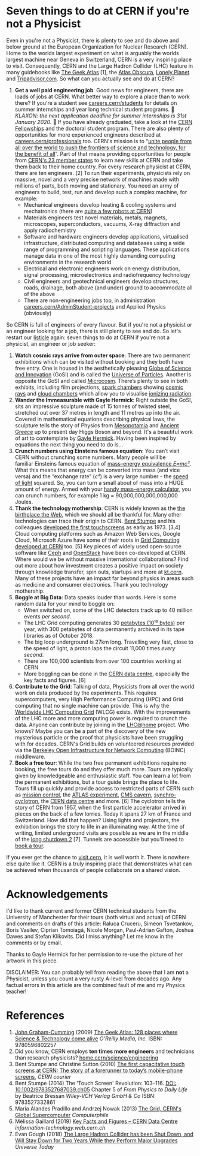 # Seven things to do at CERN if you're not a Physicist

<!-- incorporate suggestions from ciprian, Nicole Morgan, Alexander Spies https://www.linkedin.com/in/afspies/, Anais Rassat https://www.linkedin.com/in/anaisrassat, Matthew Chalmers https://www.linkedin.com/in/matthew-chalmers-68878ba/, eszter badinova https://www.linkedin.com/in/eszter-badinova/, jennifer https://www.linkedin.com/in/jennifer-d-a929133a/ stephanie hills https://www.linkedin.com/in/stephanie-h-074b6811/-->

Even in you're not a Physicist, there is plenty to see and do above and below ground at the European Organization for Nuclear Research (CERN). Home to the worlds largest experiment on what is arguably the worlds largest machine near Geneva in Switzerland, CERN is a very inspiring place to visit. Consequently, CERN and the Large Hadron Collider (LHC) feature in many guidebooks like [The Geek Atlas](https://www.oreilly.com/library/view/the-geek-atlas/9780596802257/) [1], the [Atlas Obscura](https://www.atlasobscura.com/places/cern), [Lonely Planet](https://www.lonelyplanet.com/switzerland/geneva/attractions/cern/a/poi-sig/409720/360817) and [Tripadvisor.com](https://www.tripadvisor.com/Attraction_Review-g188057-d242814-Reviews-CERN-Geneva.html). So what can you actually see and do at CERN?

1. **Get a well paid engineering job**. Good news for engineers, there are loads of jobs at CERN. What better way to explore a place than to work there? If you're a student see [careers.cern/students](https://careers.cern/students) for details on summer internships and year long technical student programs.  📢 *KLAXON: the next application deadline for summer internships is 31st January 2020.* 📢 If you have already graduated, take a look at the [CERN Fellowships](https://stfc.ukri.org/funding/fellowships/cern-fellowships/) and the doctoral student program. There are also plenty of opportunities for more experienced engineers described at [careers.cern/professionals](https://careers.cern/professionals) too. CERN's mission is to “[unite people from all over the world to push the frontiers of science and technology, for the benefit of all](https://communications.web.cern.ch/strategy/communications-architecture-vision-mission-and-themes)”. Part of that means providing opportunities for people from [CERN's 23 member states](https://home.cern/about/who-we-are/our-governance/member-states) to learn new skills at CERN and take them back to their home country. For every research physicist at CERN, there are ten engineers. [2] To run their experiments, physicists rely on massive, novel and a very precise network of machines made with millions of parts, both moving and stationary. You need an army of engineers to build, test, run and develop such a complex machine, for example:
    + Mechanical engineers develop heating & cooling systems and mechatronics (there are [quite a few robots at CERN](https://home.cern/news/news/engineering/meet-cern-robots))
    + Materials engineers test novel materials, metals, magnets, microscopes, superconductors, vacuums, X-ray diffraction and apply radiochemistry
    + Software and hardware engineers develop applications, virtualised infrastructure, distributed computing and databases using a wide range of programming and scripting languages. These applications manage data in one of the most highly demanding computing environments in the research world
    + Electrical and electronic engineers work on energy distribution, signal processing, microelectronics and radiofrequency technology
    + Civil engineers and geotechnical engineers develop structures, roads, drainage, both above (and under) ground to accommodate all of the above
    + There are non-engineering jobs too, in administration [careers.cern/AdminStudent-projects](https://careers.cern/AdminStudent-projects) and Applied Physics (obviously)

So CERN is full of engineers of every flavour. But if you're not a physicist or an engineer looking for a job, there is still plenty to see and do. So let's restart our [listicle](https://en.wikipedia.org/wiki/Listicle) again: seven things to do at CERN if you're not a physicist, an engineer or job seeker:

1. **Watch cosmic rays arrive from outer space**: There are two permanent exhibitions which can be visited without booking and they both have free entry. One is housed in the aesthetically pleasing [Globe of Science and Innovation](https://visit.cern/globe) (GoSI) and is called the [Universe of Particles](https://visit.cern/exhibitions/universe-particles). Another is opposite the GoSI and called [Microcosm](http://microcosm.web.cern.ch/en). There’s plenty to see in both exhibits, including film projections, [spark chambers](https://en.wikipedia.org/wiki/Spark_chamber) showing [cosmic rays](https://en.wikipedia.org/wiki/Cosmic_ray) and [cloud chambers](https://en.wikipedia.org/wiki/Cloud_chamber) which allow you to visualise [ionizing radiation](https://en.wikipedia.org/wiki/Ionizing_radiation).
1. **Wander the Immeasurable with Gayle Hermick**: Right outside the GoSI, sits an impressive sculpture made of 15 tonnes of twisted steel, stretched out over 37 metres in length and 11 metres up into the air. Covered in mathematical equations describing physical laws, the sculpture tells the story of Physics from [Mesopotamia](https://en.wikipedia.org/wiki/Mesopotamia) and [Ancient Greece](https://en.wikipedia.org/wiki/Ancient_Greece) up to present day Higgs Boson and beyond. It's a beautiful work of art to comtemplate by [Gayle Hermick](https://www.gaylehermick.com/cern). Having been inspired by equations the next thing you need to do is...
1. **Crunch numbers using Einsteins famous equation**: You can’t visit CERN without crunching some numbers. Many people will be familiar Einsteins famous equation of [mass–energy equivalence *E=mc²*](https://en.wikipedia.org/wiki/Mass%E2%80%93energy_equivalence). What this means that energy can be converted into mass (and vice versa) and the “exchange rate” (*c²*) is a very large number - the [speed of light](https://en.wikipedia.org/wiki/Speed_of_light) squared. So, you can turn a small about of mass into a HUGE amount of energy. Armed with your [handy mass–energy calculator](https://www.omnicalculator.com/physics/emc2), you can crunch numbers, for example 1 kg = 90,000,000,000,000,000 Joules.
1. **Thank the technology mothership**: CERN is widely known as the [the birthplace the Web](https://home.cern/science/computing/where-web-was-born), which we should all be thankful for. Many other technologies can trace their origin to CERN. [Bent Stumpe](https://en.wikipedia.org/wiki/Bent_Stumpe) and his colleagues [developed the first touchscreens](https://cds.cern.ch/record/1248908?ln=en) as early as 1973. [3,4] Cloud computing platforms such as Amazon Web Services, Google Cloud, Microsoft Azure have some of their roots in [Grid Computing developed at CERN](https://www.youtube.com/watch?v=cj8ZNgnzSSU) too. [5] Key pieces of widely used open-source software like [Ceph](https://en.wikipedia.org/wiki/Ceph_(software)) and [OpenStack](https://en.wikipedia.org/wiki/OpenStack) have been co-developed at CERN. Where would we be without massive international collaborations? Find out more about how investment creates a positive impact on society through knowledge transfer, spin outs, startups and more at [kt.cern](https://kt.cern). Many of these projects have an impact far beyond physics in areas such as medicine and consumer electronics. Thank you technology mothership.
1. **Boggle at Big Data**: Data speaks louder than words. Here is some random data for your mind to boggle on:
      + When switched on, some of the LHC detectors track up to 40 million events *per second*.  
      + The LHC Grid computing generates 30 [petabytes (10¹⁵ bytes)](https://en.wikipedia.org/wiki/Petabyte) per year, with 300 petabytes of data permanently archived in its tape libraries as of October 2018.
      + The big loop underground is 27km long. Travelling very fast, close to the speed of light, a proton laps the circuit 11,000 times *every second*.
      + There are 100,000 scientists from over 100 countries working at CERN  
      + More boggling can be done in the [CERN data centre](https://home.cern/science/computing/data-centre), especially the key facts and figures. [6]
1. **Contribute to the Grid**: Talking of data, Physicists from all over the world work on data produced by the experiments. This requires supercomputers, very High Performance Computing (HPC) and Grid computing that no single machine can provide. This is why the [Worldwide LHC Computing Grid](https://wlcg-public.web.cern.ch/) (WLCG) exists. With the improvements of the LHC more and more computing power is required to crunch the data. Anyone can contribute by joining in the [LHC@home](https://lhcathome.cern.ch/lhcathome/) project. Who knows? Maybe you can be a part of the discovery of the new mysterious particle or the proof that physicists have been struggling with for decades. CERN's Grid builds on volunteered resources provided via the [Berkeley Open Infrastructure for Network Computing](https://en.wikipedia.org/wiki/Berkeley_Open_Infrastructure_for_Network_Computing) (BOINC) middleware.
1. **Book a free tour**: While the two free permanent exhibitions require no booking, the free tours do and they offer much more. Tours are typically given by knowledgeable and enthusiastic staff. You can learn a lot from the permanent exhibitions, but a tour guide brings the place to life. Tours fill up quickly and provide access to restricted parts of CERN such as [mission control](https://visit.cern/ccc), the [ATLAS experiment](https://atlas.cern/discover/about), [CMS cavern](https://visit.cern/cms-service-cavern), [synchro-cyclotron](https://home.cern/science/accelerators/synchrocyclotron), the [CERN data centre](https://home.cern/science/computing) and more. [6] The cyclotron tells the story of CERN from 1957, when the first particle accelerator arrived in pieces on the back of a few lorries. Today it spans 27 km of France and Switzerland. How did that happen? Using lights and projectors, the exhibition brings the story to life in an illuminating way. At the time of writing, limited underground visits are possible as we are in the middle of the [long shutdown 2](https://lhc-commissioning.web.cern.ch/lhc-commissioning/schedule/LHC-long-term.htm) [7]. Tunnels are accessible but you'll need to [book a tour](https://visit.cern/tours/guided-tours-individuals).

If you ever get the chance to [visit.cern](http://visit.cern/), it is well worth it. There is nowhere else quite like it. CERN is a truly inspiring place that demonstrates what can be achieved when thousands of people collaborate on a shared vision.
<!--etc. I’m told the control centre is fun, and obviously it would be great to see some of the detector hardware up close but you can only do this when it is turned off. There I’ve been lucky in that all my tour guides have been technical students and their managers, thanks have some tour guides to show me around,

<!--but virtual tour https://www.google.com/maps/@46.251492,6.0209859,0a,112.6y,316.16h,78.31t/data=!3m4!1e1!3m2!1s8VugZaYh_4BFWjYlKHvt8g!2e0?source=apiv3-->

# Acknowledgements

I'd like to thank current and former CERN technical students from the University of Manchester for their tours (both virtual and actual) of CERN and comments on drafts of this article: Raluca Cruceru, Simeon Tsvetankov, Boris Vasilev, Ciprian Tomoiagă, Nicole Morgan, Paul-Adrian Gafton, Joshua Dawes and Stefan Klikovits. Did I miss anything? Let me know in the comments or by email.

<!-- Mariya Tsvarkaleva (permission pending), Iuliana Voinea-->

Thanks to Gayle Hermick for her permission to re-use the picture of her artwork in this piece.

DISCLAIMER: You can probably tell from reading the above that I am **not** a Physicist, unless you count a very rusty A-level from decades ago. Any factual errors in this article are the combined fault of me and my Physics teacher!

# References

1. [John Graham-Cumming](https://en.wikipedia.org/wiki/John_Graham-Cumming) (2009) [The Geek Atlas: 128 places where Science & Technology come alive](https://www.oreilly.com/library/view/the-geek-atlas/9780596802257/) *O'Reilly Media, Inc.* ISBN: 9780596802257
1. Did you know, CERN employs **ten times more engineers** and technicians than research physicists? [home.cern/science/engineering](https://home.cern/science/engineering)
1. Bent Stumpe and Christine Sutton (2010) [The first capacitative touch screens at CERN: The story of a forerunner to today’s mobile-phone screens](https://cerncourier.com/a/the-first-capacitative-touch-screens-at-cern/), *CERN courier*
1. Bent Stumpe (2014) The 'Touch Screen' Revolution: 103–116. [DOI: 10.1002/9783527687039.ch05](http://dx.doi.org/10.1002/9783527687039.ch05) Chapter 5 of *From Physics to Daily Life* by Beatrice Bressan  *Wiley‐VCH Verlag GmbH & Co*  ISBN: 9783527332861
1. Maria Alandes Pradillo and Andrzej Nowak (2013) [The Grid, CERN's Global Supercomputer](https://www.youtube.com/watch?v=cj8ZNgnzSSU) *Computerphile*
1.  Mélissa Gaillard (2019) [Key Facts and Figures – CERN Data Centre](http://information-technology.web.cern.ch/sites/information-technology.web.cern.ch/files/CERNDataCentre_KeyInformation_December2019V1.pdf) *information-technology.web.cern.ch*
1. Evan Gough (2018) [The Large Hadron Collider has been Shut Down, and Will Stay Down for Two Years While they Perform Major Upgrades](https://www.universetoday.com/140769/the-large-hadron-collider-has-been-shut-down-and-will-stay-down-for-two-years-while-they-perform-major-upgrades/) *Universe Today*
<!--1. Geoff Brumfriel (2008) LHC switches on: Giant accelerator sees first beam circulate successfully. *Nature* [DOI: 10.1038/news.2008.1098](http://dx.doi.org/10.1038/news.2008.1098)-->
